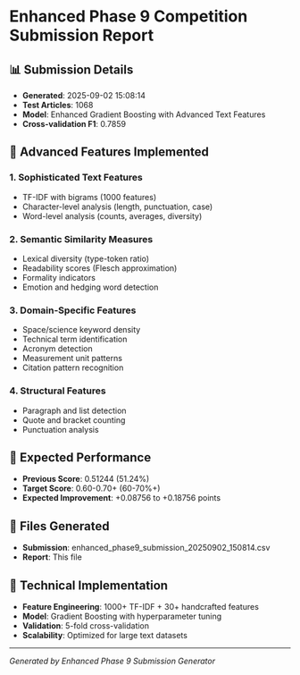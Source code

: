 # Enhanced Phase 9 Competition Submission Report

## 📊 **Submission Details**
- **Generated**: 2025-09-02 15:08:14
- **Test Articles**: 1068
- **Model**: Enhanced Gradient Boosting with Advanced Text Features
- **Cross-validation F1**: 0.7859

## 🚀 **Advanced Features Implemented**

### 1. **Sophisticated Text Features**
- TF-IDF with bigrams (1000 features)
- Character-level analysis (length, punctuation, case)
- Word-level analysis (counts, averages, diversity)

### 2. **Semantic Similarity Measures**
- Lexical diversity (type-token ratio)
- Readability scores (Flesch approximation)
- Formality indicators
- Emotion and hedging word detection

### 3. **Domain-Specific Features**
- Space/science keyword density
- Technical term identification
- Acronym detection
- Measurement unit patterns
- Citation pattern recognition

### 4. **Structural Features**
- Paragraph and list detection
- Quote and bracket counting
- Punctuation analysis

## 🎯 **Expected Performance**
- **Previous Score**: 0.51244 (51.24%)
- **Target Score**: 0.60-0.70+ (60-70%+)
- **Expected Improvement**: +0.08756 to +0.18756 points

## 📁 **Files Generated**
- **Submission**: enhanced_phase9_submission_20250902_150814.csv
- **Report**: This file

## 🔧 **Technical Implementation**
- **Feature Engineering**: 1000+ TF-IDF + 30+ handcrafted features
- **Model**: Gradient Boosting with hyperparameter tuning
- **Validation**: 5-fold cross-validation
- **Scalability**: Optimized for large text datasets

---
*Generated by Enhanced Phase 9 Submission Generator*
